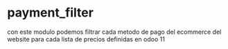 # payment_filter
con este modulo podemos filtrar cada metodo de pago del ecommerce del website para cada lista de precios definidas en odoo 11
